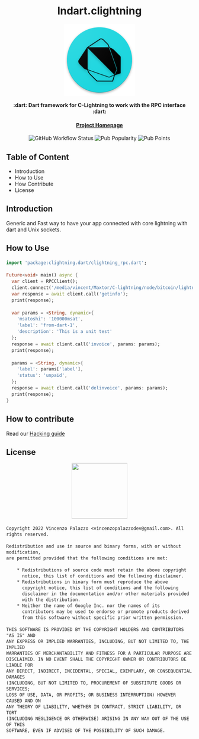 <div align="center">
  <h1>lndart.clightning</h1>

  <img src="https://github.com/dart-lightning/icons/raw/main/main/res/mipmap-xxxhdpi/ic_launcher.png" />

  <p>
    <strong> :dart: Dart framework for C-Lightning to work with the RPC interface :dart: </strong>
  </p>

  <h4>
    <a href="https://github.com/dart-lightning">Project Homepage</a>
  </h4>

  <a>
   <img alt="GitHub Workflow Status" src="https://img.shields.io/github/workflow/status/dart-lightning/clightning.dart/Sanity%20Check?style=flat-square">
  </a>

  <a>
    <img alt="Pub Popularity" src="https://img.shields.io/pub/popularity/clightning_rpc?style=flat-square">
  </a>

  <a> 
     <img alt="Pub Points" src="https://img.shields.io/pub/points/clightning_rpc?style=flat-square">
  </a>
</div>

## Table of Content

- Introduction
- How to Use
- How Contribute
- License

## Introduction

Generic and Fast way to have your app connected with core lightning with dart and Unix sockets.

## How to Use
```dart
import 'package:clightning.dart/clightning_rpc.dart';

Future<void> main() async {
  var client = RPCClient();
  client.connect('/media/vincent/Maxtor/C-lightning/node/bitcoin/lightning-rpc');
  var response = await client.call('getinfo');
  print(response);

  var params = <String, dynamic>{
    'msatoshi': '100000msat',
    'label': 'from-dart-1',
    'description': 'This is a unit test'
  };
  response = await client.call('invoice', params: params);
  print(response);

  params = <String, dynamic>{
    'label': params['label'],
    'status': 'unpaid',
  };
  response = await client.call('delinvoice', params: params);
  print(response);
}
```

## How to contribute

Read our [Hacking guide](https://docs.page/dart-lightning/lndart.clightning/dev/MAINTAINERS)

## License

<div align="center">
  <img src="https://opensource.org/files/osi_keyhole_300X300_90ppi_0.png" width="150" height="150"/>
</div>

```
Copyright 2022 Vincenzo Palazzo <vincenzopalazzodev@gmail.com>. All rights reserved.

Redistribution and use in source and binary forms, with or without modification,
are permitted provided that the following conditions are met:

    * Redistributions of source code must retain the above copyright
      notice, this list of conditions and the following disclaimer.
    * Redistributions in binary form must reproduce the above
      copyright notice, this list of conditions and the following
      disclaimer in the documentation and/or other materials provided
      with the distribution.
    * Neither the name of Google Inc. nor the names of its
      contributors may be used to endorse or promote products derived
      from this software without specific prior written permission.

THIS SOFTWARE IS PROVIDED BY THE COPYRIGHT HOLDERS AND CONTRIBUTORS "AS IS" AND
ANY EXPRESS OR IMPLIED WARRANTIES, INCLUDING, BUT NOT LIMITED TO, THE IMPLIED
WARRANTIES OF MERCHANTABILITY AND FITNESS FOR A PARTICULAR PURPOSE ARE
DISCLAIMED. IN NO EVENT SHALL THE COPYRIGHT OWNER OR CONTRIBUTORS BE LIABLE FOR
ANY DIRECT, INDIRECT, INCIDENTAL, SPECIAL, EXEMPLARY, OR CONSEQUENTIAL DAMAGES
(INCLUDING, BUT NOT LIMITED TO, PROCUREMENT OF SUBSTITUTE GOODS OR SERVICES;
LOSS OF USE, DATA, OR PROFITS; OR BUSINESS INTERRUPTION) HOWEVER CAUSED AND ON
ANY THEORY OF LIABILITY, WHETHER IN CONTRACT, STRICT LIABILITY, OR TORT
(INCLUDING NEGLIGENCE OR OTHERWISE) ARISING IN ANY WAY OUT OF THE USE OF THIS
SOFTWARE, EVEN IF ADVISED OF THE POSSIBILITY OF SUCH DAMAGE.
